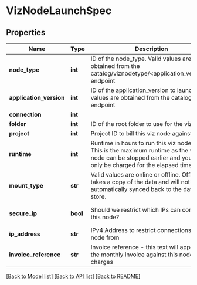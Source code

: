 # VizNodeLaunchSpec

## Properties
Name | Type | Description | Notes
------------ | ------------- | ------------- | -------------
**node_type** | **int** | ID of the node_type. Valid values are obtained from the catalog/viznodetype/&lt;application_version&gt;/ endpoint | 
**application_version** | **int** | ID of the application_version to launch. Valid values are obtained from the catalog/viz/ endpoint | 
**connection** | **int** |  | 
**folder** | **int** | ID of the root folder to use for the viz node | 
**project** | **int** | Project ID to bill this viz node against | [optional] 
**runtime** | **int** | Runtime in hours to run this viz node for. This is the maximum runtime as the viz node can be stopped earlier and you will only be charged for the elapsed time | 
**mount_type** | **str** | Valid values are online or offline. Offline takes a copy of the data and will not be automatically synced back to the data store. | 
**secure_ip** | **bool** | Should we restrict which IPs can connect to this node? | [optional] [default to False]
**ip_address** | **str** | IPv4 Address to restrict connections to this node from | [optional] 
**invoice_reference** | **str** | Invoice reference - this text will appear on the monthly invoice against this nodes charges | [optional] 

[[Back to Model list]](../README.md#documentation-for-models) [[Back to API list]](../README.md#documentation-for-api-endpoints) [[Back to README]](../README.md)


